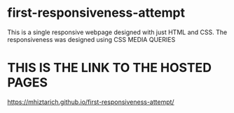 # first-responsiveness-attempt

This is a single responsive webpage designed with just HTML and CSS. The responsiveness was designed using CSS MEDIA QUERIES

# THIS IS THE LINK TO THE HOSTED PAGES

https://mhiztarich.github.io/first-responsiveness-attempt/
